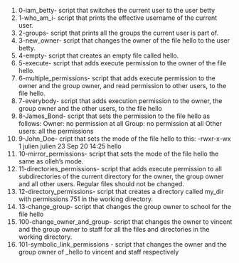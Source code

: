 1. 0-iam_betty- script that switches the current user to the user betty
2. 1-who_am_i- script that prints the effective username of the current user.
3. 2-groups- script that prints all the groups the current user is part of.
4. 3-new_owner- script that changes the owner of the file hello to the user betty.
5. 4-empty-  script that creates an empty file called hello.
6. 5-execute- script that adds execute permission to the owner of the file hello.
7. 6-multiple_permissions- script that adds execute permission to the owner and the group owner, and read permission to other users, to the file hello.
8. 7-everybody- script that adds execution permission to the owner, the group owner and the other users, to the file hello
9. 8-James_Bond- script that sets the permission to the file hello as follows:
Owner: no permission at all
Group: no permission at all
Other users: all the permissions
10. 9-John_Doe- cript that sets the mode of the file hello to this:
-rwxr-x-wx 1 julien julien 23 Sep 20 14:25 hello
11. 10-mirror_permissions-  script that sets the mode of the file hello the same as olleh’s mode.
12. 11-directories_permissions- script that adds execute permission to all subdirectories of the current directory for the owner, the group owner and all other users. Regular files should not be changed.
13. 12-directory_permissions- script that creates a directory called my_dir with permissions 751 in the working directory.
14. 13-change_group- script that changes the group owner to school for the file hello
15. 100-change_owner_and_group- script that changes the owner to vincent and the group owner to staff for all the files and directories in the working directory.
16. 101-symbolic_link_permissions - script that changes the owner and the group owner of _hello to vincent and staff respectively

